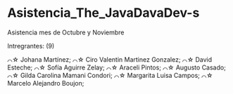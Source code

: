 # Asistencia_The_JavaDavaDev-s
Asistencia mes de Octubre y Noviembre

Intregrantes: (9)

⌒☆  Johana Martínez;
⌒☆  Ciro Valentin Martinez Gonzalez;
⌒☆  David Esteche;
⌒☆  Sofía Aguirre Zelay;
⌒☆  Araceli Pintos;
⌒☆  Augusto Casado;
⌒☆  Gilda Carolina Mamani Condori;
⌒☆  Margarita Luisa Campos; 
⌒☆  Marcelo Alejandro Boujon;
